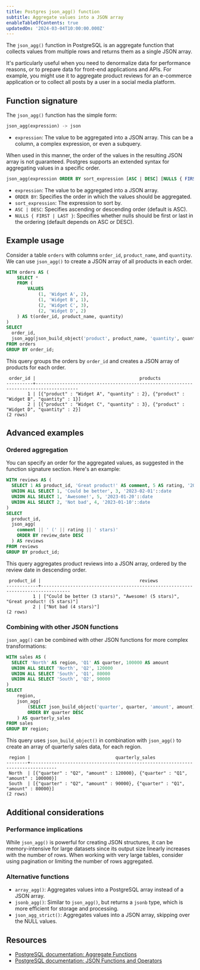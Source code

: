 ```yaml
---
title: Postgres json_agg() function
subtitle: Aggregate values into a JSON array
enableTableOfContents: true
updatedOn: '2024-03-04T10:00:00.000Z'
---
```


The `json_agg()` function in PostgreSQL is an aggregate function that collects values from multiple rows and returns them as a single JSON array. 

It's particularly useful when you need to denormalize data for performance reasons, or to prepare data for front-end applications and APIs. For example, you might use it to aggregate product reviews for an e-commerce application or to collect all posts by a user in a social media platform.

<CTA />

## Function signature

The `json_agg()` function has the simple form:

```sql
json_agg(expression) -> json
```

- `expression`: The value to be aggregated into a JSON array. This can be a column, a complex expression, or even a subquery. 

When used in this manner, the order of the values in the resulting JSON array is not guaranteed. Postgres supports an extended syntax for aggregating values in a specific order. 

```sql
json_agg(expression ORDER BY sort_expression [ASC | DESC] [NULLS { FIRST | LAST }]) -> json
```

- `expression`: The value to be aggregated into a JSON array.
- `ORDER BY`: Specifies the order in which the values should be aggregated.
- `sort_expression`: The expression to sort by.
- `ASC | DESC`: Specifies ascending or descending order (default is ASC).
- `NULLS { FIRST | LAST }`: Specifies whether nulls should be first or last in the ordering (default depends on ASC or DESC).

## Example usage

Consider a table `orders` with columns `order_id`, `product_name`, and `quantity`. We can use `json_agg()` to create a JSON array of all products in each order.

```sql
WITH orders AS (
    SELECT * 
    FROM (
        VALUES 
            (1, 'Widget A', 2),
            (1, 'Widget B', 1),
            (2, 'Widget C', 3),
            (2, 'Widget D', 2)
    ) AS t(order_id, product_name, quantity)
)
SELECT 
  order_id,
  json_agg(json_build_object('product', product_name, 'quantity', quantity)) AS products
FROM orders
GROUP BY order_id;
```

This query groups the orders by `order_id` and creates a JSON array of products for each order.

```text
 order_id |                                       products
----------+--------------------------------------------------------------------------------------
        1 | [{"product" : "Widget A", "quantity" : 2}, {"product" : "Widget B", "quantity" : 1}]
        2 | [{"product" : "Widget C", "quantity" : 3}, {"product" : "Widget D", "quantity" : 2}]
(2 rows)
```

## Advanced examples

### Ordered aggregation

You can specify an order for the aggregated values, as suggested in the function signature section. Here's an example:

```sql
WITH reviews AS (
  SELECT 1 AS product_id, 'Great product!' AS comment, 5 AS rating, '2023-01-15'::date AS review_date
  UNION ALL SELECT 1, 'Could be better', 3, '2023-02-01'::date
  UNION ALL SELECT 1, 'Awesome!', 5, '2023-01-20'::date
  UNION ALL SELECT 2, 'Not bad', 4, '2023-01-10'::date
)
SELECT 
  product_id,
  json_agg(
    comment || ' (' || rating || ' stars)'
    ORDER BY review_date DESC
  ) AS reviews
FROM reviews
GROUP BY product_id;
```

This query aggregates product reviews into a JSON array, ordered by the review date in descending order.

```text
 product_id |                                     reviews
------------+---------------------------------------------------------------------------------
          1 | ["Could be better (3 stars)", "Awesome! (5 stars)", "Great product! (5 stars)"]
          2 | ["Not bad (4 stars)"]
(2 rows)
```

### Combining with other JSON functions

`json_agg()` can be combined with other JSON functions for more complex transformations:

```sql
WITH sales AS (
  SELECT 'North' AS region, 'Q1' AS quarter, 100000 AS amount
  UNION ALL SELECT 'North', 'Q2', 120000
  UNION ALL SELECT 'South', 'Q1', 80000
  UNION ALL SELECT 'South', 'Q2', 90000
)
SELECT 
    region,
    json_agg(
        (SELECT json_build_object('quarter', quarter, 'amount', amount))
        ORDER BY quarter DESC
    ) AS quarterly_sales
FROM sales
GROUP BY region;
```

This query uses `json_build_object()` in combination with `json_agg()` to create an array of quarterly sales data, for each region. 

```text
 region |                                quarterly_sales
--------+--------------------------------------------------------------------------------
 North  | [{"quarter" : "Q2", "amount" : 120000}, {"quarter" : "Q1", "amount" : 100000}]
 South  | [{"quarter" : "Q2", "amount" : 90000}, {"quarter" : "Q1", "amount" : 80000}]
(2 rows)
```

## Additional considerations

### Performance implications

While `json_agg()` is powerful for creating JSON structures, it can be memory-intensive for large datasets since its output size linearly increases with the number of rows. When working with very large tables, consider using pagination or limiting the number of rows aggregated.

### Alternative functions

- `array_agg()`: Aggregates values into a PostgreSQL array instead of a JSON array.
- `jsonb_agg()`: Similar to `json_agg()`, but returns a `jsonb` type, which is more efficient for storage and processing.
- `json_agg_strict()`: Aggregates values into a JSON array, skipping over the NULL values.

## Resources

- [PostgreSQL documentation: Aggregate Functions](https://www.postgresql.org/docs/current/functions-aggregate.html)
- [PostgreSQL documentation: JSON Functions and Operators](https://www.postgresql.org/docs/current/functions-json.html)
